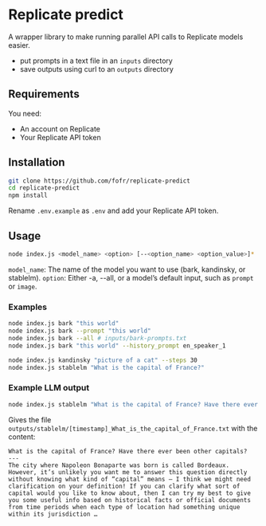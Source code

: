 # Replicate predict

A wrapper library to make running parallel API calls to Replicate models easier.

- put prompts in a text file in an `inputs` directory
- save outputs using curl to an `outputs` directory

## Requirements

You need:

- An account on Replicate
- Your Replicate API token

## Installation

```sh
git clone https://github.com/fofr/replicate-predict
cd replicate-predict
npm install
```

Rename `.env.example` as `.env` and add your Replicate API token.

## Usage

```sh
node index.js <model_name> <option> [--<option_name> <option_value>]*
```

`model_name`: The name of the model you want to use (bark, kandinsky, or stablelm).
`option`: Either -a, --all, or a model’s default input, such as `prompt` or `image`.

### Examples

```sh
node index.js bark "this world"
node index.js bark --prompt "this world"
node index.js bark --all # inputs/bark-prompts.txt
node index.js bark "this world" --history_prompt en_speaker_1

node index.js kandinsky "picture of a cat" --steps 30
node index.js stablelm "What is the capital of France?"
```

### Example LLM output

```sh
node index.js stablelm "What is the capital of France? Have there ever been other capitals?"
```

Gives the file `outputs/stablelm/[timestamp]_What_is_the_capital_of_France.txt` with the content:

```
What is the capital of France? Have there ever been other capitals?
---
The city where Napoleon Bonaparte was born is called Bordeaux. However, it’s unlikely you want me to answer this question directly without knowing what kind of “capital” means – I think we might need clarification on your definition! If you can clarify what sort of capital would you like to know about, then I can try my best to give you some useful info based on historical facts or official documents from time periods when each type of location had something unique within its jurisdiction …
```
